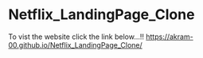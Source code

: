 # Netflix_LandingPage_Clone
To vist the website click the link below...!!
https://akram-00.github.io/Netflix_LandingPage_Clone/
